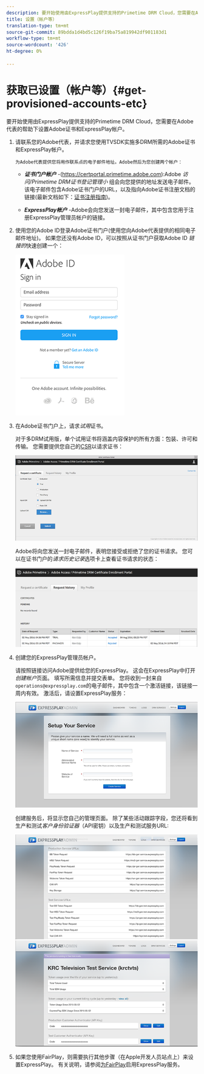 ```yaml
---
description: 要开始使用由ExpressPlay提供支持的Primetime DRM Cloud，您需要在Adobe代表的帮助下设置Adobe证书和ExpressPlay帐户。
title: 设置（帐户等）
translation-type: tm+mt
source-git-commit: 89bdda1d4bd5c126f19ba75a819942df901183d1
workflow-type: tm+mt
source-wordcount: '426'
ht-degree: 0%

---
```



# 获取已设置（帐户等）{#get-provisioned-accounts-etc}

要开始使用由ExpressPlay提供支持的Primetime DRM Cloud，您需要在Adobe代表的帮助下设置Adobe证书和ExpressPlay帐户。

1. 请联系您的Adobe代表，并请求您使用TVSDK实施多DRM所需的Adobe证书和ExpressPlay帐户。

       为Adobe代表提供您将用作联系点的电子邮件地址。Adobe然后为您创建两个帐户：
   
   * ***证书门户帐户*** -(<span></span>https://certportal.primetime.adobe.com):Adobe *访问/Primetime DRM证书登记管理小* 组会向您提供的地址发送电子邮件。该电子邮件包含Adobe证书门户的URL，以及指向Adobe证书注册文档的链接(最新文档如下：[证书注册指南](../../../digital-rights-management/certificate-enrollment-guide/about-certs.md))。

   * ***ExpressPlay帐户*** -Adobe会向您发送一封电子邮件，其中包含您用于注册ExpressPlay管理员帐户的链接。

1. 使用您的Adobe ID登录Adobe证书门户(使用您向Adobe代表提供的相同电子邮件地址)。 如果您还没有Adobe ID，可以按照从证书门户获取Adobe ID *链接的*&#x200B;快速创建一个：

   <!--<a id="fig_mst_gtj_wv"></a>-->

   ![](assets/cert_portal_sign-in-page-web.png)

1. 在Adobe证书门户上，请求&#x200B;*试用*&#x200B;证书。

   对于多DRM试用版，单个试用证书将涵盖内容保护的所有方面：包装、许可和传输。 您需要提供您自己的[CSR](../../../digital-rights-management/certificate-enrollment-guide/request-certs/gen-cert-signing-req.md)以请求证书：
   <!--<a id="fig_op1_xwj_wv"></a>-->

   ![](assets/cert_portal_trial_request-web.png)

   Adobe将向您发送一封电子邮件，表明您接受或拒绝了您的证书请求。 您可以在证书门户的&#x200B;*请求历史记录*&#x200B;选项卡上查看证书请求的状态：
   <!--<a id="fig_gkl_myj_wv"></a>-->

   ![](assets/cert_portal_request_history-web.png)

1. 创建您的ExpressPlay管理员帐户。

   请按照链接访问Adobe提供给您的ExpressPlay。 这会在ExpressPlay中打开&#x200B;*创建帐户*&#x200B;页面。 填写所需信息并提交表单。 您将收到一封来自`operations@expressplay.com`的电子邮件，其中包含一个激活链接，该链接一周内有效。 激活后，请设置ExpressPlay服务：
   <!--<a id="fig_cjl_ztk_wv"></a>-->

   ![](assets/expressplay_create_service-web.png)

   创建服务后，将显示您自己的管理页面。 除了某些活动跟踪字段，您还将看到生产和测试&#x200B;*客户身份验证器*（API密钥）以及生产和测试服务URL:

   <!--<a id="fig_c5h_xdl_wv"></a>-->

   ![](assets/expressplay_admin_dashboard_2-web.png) ![](assets/expressplay_admin_dashboard-web.png)

1. 如果您使用FairPlay，则需要执行其他步骤（在Apple开发人员站点上）来设置ExpressPlay。 有关说明，请参阅[为FairPlay](../../multi-drm-workflows/p-l-and-p/fairplay-workflow.md#enable-expressplay-service-for-fairplay)启用ExpressPlay服务。
